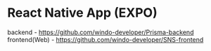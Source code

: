 # React Native App (EXPO)

backend - https://github.com/windo-developer/Prisma-backend  
frontend(Web) - https://github.com/windo-developer/SNS-frontend
